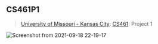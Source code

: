 ## CS461P1
> [University of Missouri - Kansas City](https://www.umkc.edu/): [CS461](https://catalog.umkc.edu/search/?P=COMP-SCI%20461): Project 1

![Screenshot from 2021-09-18 22-19-17](https://user-images.githubusercontent.com/54282562/133914290-3226a549-4f62-43c7-ae7d-af292711c9c2.png)
